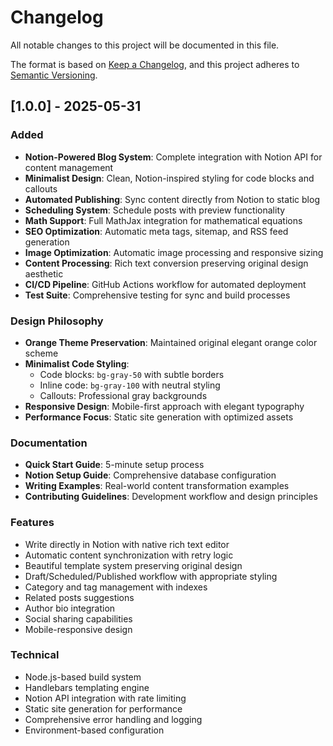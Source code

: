 # Changelog

All notable changes to this project will be documented in this file.

The format is based on [Keep a Changelog](https://keepachangelog.com/en/1.0.0/),
and this project adheres to [Semantic Versioning](https://semver.org/spec/v2.0.0.html).

## [1.0.0] - 2025-05-31

### Added
- **Notion-Powered Blog System**: Complete integration with Notion API for content management
- **Minimalist Design**: Clean, Notion-inspired styling for code blocks and callouts
- **Automated Publishing**: Sync content directly from Notion to static blog
- **Scheduling System**: Schedule posts with preview functionality
- **Math Support**: Full MathJax integration for mathematical equations
- **SEO Optimization**: Automatic meta tags, sitemap, and RSS feed generation
- **Image Optimization**: Automatic image processing and responsive sizing
- **Content Processing**: Rich text conversion preserving original design aesthetic
- **CI/CD Pipeline**: GitHub Actions workflow for automated deployment
- **Test Suite**: Comprehensive testing for sync and build processes

### Design Philosophy
- **Orange Theme Preservation**: Maintained original elegant orange color scheme
- **Minimalist Code Styling**: 
  - Code blocks: `bg-gray-50` with subtle borders
  - Inline code: `bg-gray-100` with neutral styling
  - Callouts: Professional gray backgrounds
- **Responsive Design**: Mobile-first approach with elegant typography
- **Performance Focus**: Static site generation with optimized assets

### Documentation
- **Quick Start Guide**: 5-minute setup process
- **Notion Setup Guide**: Comprehensive database configuration
- **Writing Examples**: Real-world content transformation examples
- **Contributing Guidelines**: Development workflow and design principles

### Features
- Write directly in Notion with native rich text editor
- Automatic content synchronization with retry logic
- Beautiful template system preserving original design
- Draft/Scheduled/Published workflow with appropriate styling
- Category and tag management with indexes
- Related posts suggestions
- Author bio integration
- Social sharing capabilities
- Mobile-responsive design

### Technical
- Node.js-based build system
- Handlebars templating engine
- Notion API integration with rate limiting
- Static site generation for performance
- Comprehensive error handling and logging
- Environment-based configuration 